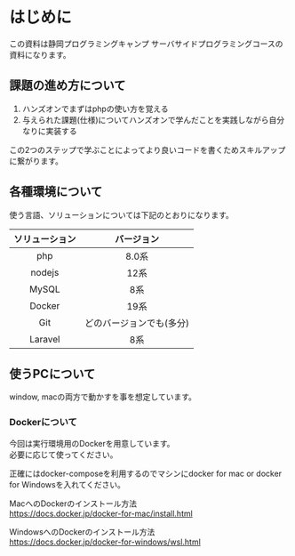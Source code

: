 # はじめに

この資料は静岡プログラミングキャンプ サーバサイドプログラミングコースの資料になります。


## 課題の進め方について

1. ハンズオンでまずはphpの使い方を覚える
1. 与えられた課題(仕様)についてハンズオンで学んだことを実践しながら自分なりに実装する

この2つのステップで学ぶことによってより良いコードを書くためスキルアップに繋がります。

## 各種環境について

使う言語、ソリューションについては下記のとおりになります。

|  ソリューション    | バージョン     |
| :--------------: | :------------: |
| php  | 8.0系 |  
| nodejs | 12系 | 
| MySQL | 8系 |
| Docker | 19系 | 
| Git | どのバージョンでも(多分) |
| Laravel | 8系 | 


## 使うPCについて

window, macの両方で動かすを事を想定しています。

### Dockerについて

今回は実行環境用のDockerを用意しています。  
必要に応じて使ってください。

正確にはdocker-composeを利用するのでマシンにdocker for mac or docker for Windowsを入れてください。

MacへのDockerのインストール方法  
https://docs.docker.jp/docker-for-mac/install.html

WindowsへのDockerのインストール方法  
https://docs.docker.jp/docker-for-windows/wsl.html
